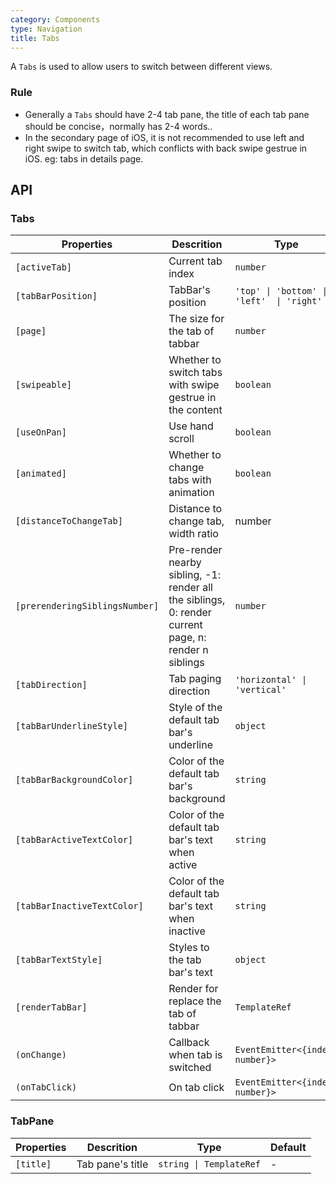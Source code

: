 ```yaml
---
category: Components
type: Navigation
title: Tabs
---
```



A `Tabs` is used to allow users to switch between different views.

### Rule

- Generally a `Tabs` should have 2-4 tab pane, the title of each tab pane should be concise，normally has 2-4 words..
- In the secondary page of iOS, it is not recommended to use left and right swipe to switch tab, which conflicts with back swipe gestrue in iOS. eg:  tabs in details page.


## API

### Tabs

Properties | Descrition | Type | Default
-----------|------------|------|--------
| `[activeTab]` | Current tab index | `number` | `0` |
| `[tabBarPosition]` | TabBar's position | `'top' \| 'bottom' \| 'left'  \| 'right'` | `'top'` |
| `[page]` | The size for the tab of tabbar | `number` | `5` |
| `[swipeable]` | Whether to switch tabs with swipe gestrue in the content | `boolean` | `true` |
| `[useOnPan]` | Use hand scroll | `boolean` |  `true` |
| `[animated]` | Whether to change tabs with animation | `boolean` |  `true` |
| `[distanceToChangeTab]` | Distance to change tab, width ratio | number | `0.3` |
| `[prerenderingSiblingsNumber]` | Pre-render nearby sibling, -1: render all the siblings, 0: render current page, n: render n siblings | `number` | `-1` |
| `[tabDirection]` | Tab paging direction | `'horizontal' \| 'vertical'` | `'horizontal'` |
| `[tabBarUnderlineStyle]` | Style of the default tab bar's underline | `object` | - |
| `[tabBarBackgroundColor]` | Color of the default tab bar's background | `string` | - |
| `[tabBarActiveTextColor]` | Color of the default tab bar's text when active | `string` | - |
| `[tabBarInactiveTextColor]` | Color of the default tab bar's text when inactive | `string` | - |
| `[tabBarTextStyle]` | Styles to the tab bar's text | `object` | - |
| `[renderTabBar]` | Render for replace the tab of tabbar | `TemplateRef` | - |
| `(onChange)` | Callback when tab is switched | `EventEmitter<{index: number}>` | - |
| `(onTabClick)` | On tab click | `EventEmitter<{index: number}>` | - |

### TabPane

Properties | Descrition | Type | Default
-----------|------------|------|--------
| `[title]` | Tab pane's title | `string \| TemplateRef` | - |
